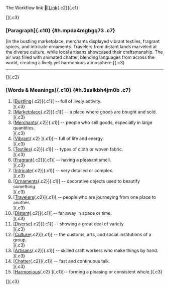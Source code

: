 The Workflow link
👏[[Link](https://www.google.com/url?q=http://www.google.com&sa=D&source=editors&ust=1758968293554949&usg=AOvVaw1whTnPvPMdqVYhOVIOFJle){.c2}]{.c1}

[]{.c3}

### [Paragraph]{.c10} {#h.mpda4mgbgq73 .c7}

[In the bustling marketplace, merchants displayed vibrant textiles,
fragrant spices, and intricate ornaments. Travelers from distant lands
marveled at the diverse culture, while local artisans showcased their
craftsmanship. The air was filled with animated chatter, blending
languages from across the world, creating a lively yet harmonious
atmosphere.]{.c3}

------------------------------------------------------------------------

[]{.c3}

### [Words & Meanings]{.c10} {#h.3aalkbh4jm0b .c7}

1.  [[Bustling](https://www.google.com/url?q=http://www.google.com&sa=D&source=editors&ust=1758968293555612&usg=AOvVaw3r_YzFUy3uZgT9A3US4_AB){.c2}]{.c1}[ --
    full of lively activity.\
    ]{.c3}
2.  [[Marketplace](https://www.google.com/url?q=http://www.google.com&sa=D&source=editors&ust=1758968293555736&usg=AOvVaw0cCwY_2ceax2KJI404zNw2){.c2}]{.c1}[ --
    a place where goods are bought and sold.\
    ]{.c3}
3.  [[Merchants](https://www.google.com/url?q=http://www.google.com&sa=D&source=editors&ust=1758968293555849&usg=AOvVaw1jxtSFDl8Xo6s7hZ62Y4Kn){.c2}]{.c1}[ --
    people who sell goods, especially in large quantities.\
    ]{.c3}
4.  [[Vibrant](https://www.google.com/url?q=http://www.google.com&sa=D&source=editors&ust=1758968293555994&usg=AOvVaw2GevH5nJVM4cgCQonYPZ4h){.c2}
    ]{.c1}[-- full of life and energy.\
    ]{.c3}
5.  [[Textiles](https://www.google.com/url?q=http://www.google.com&sa=D&source=editors&ust=1758968293556091&usg=AOvVaw3rOho70qS0PFyY1mKofnfU){.c2}]{.c1}[ --
    types of cloth or woven fabric.\
    ]{.c3}
6.  [[Fragrant](https://www.google.com/url?q=http://www.google.com&sa=D&source=editors&ust=1758968293556191&usg=AOvVaw30YiZHStdx3ORkDwC1jgSH){.c2}]{.c1}[ --
    having a pleasant smell.\
    ]{.c3}
7.  [[Intricate](https://www.google.com/url?q=http://www.google.com&sa=D&source=editors&ust=1758968293556287&usg=AOvVaw1BjRP_DmzTYYC5sQuAonO1){.c2}]{.c1}[ --
    very detailed or complex.\
    ]{.c3}
8.  [[Ornaments](https://www.google.com/url?q=http://www.google.com&sa=D&source=editors&ust=1758968293556387&usg=AOvVaw2MfXWMyW4nxe-oWMD1VY19){.c2}]{.c1}[ --
    decorative objects used to beautify something.\
    ]{.c3}
9.  [[Travelers](https://www.google.com/url?q=http://www.google.com&sa=D&source=editors&ust=1758968293556513&usg=AOvVaw3OVkBcRFzTVzife84bk_Z2){.c2}]{.c1}[ --
    people who are journeying from one place to another.\
    ]{.c3}
10. [[Distant](https://www.google.com/url?q=http://www.google.com&sa=D&source=editors&ust=1758968293556635&usg=AOvVaw1YFAEfEXKMIe4AxFLqpznq){.c2}]{.c1}[ --
    far away in space or time.\
    ]{.c3}
11. [[Diverse](https://www.google.com/url?q=http://www.google.com&sa=D&source=editors&ust=1758968293556745&usg=AOvVaw3853xmaZYQQ0G61l26bfaa){.c2}]{.c1}[ --
    showing a great deal of variety.\
    ]{.c3}
12. [[Culture](https://www.google.com/url?q=http://www.google.com&sa=D&source=editors&ust=1758968293556861&usg=AOvVaw3JDc8cZA1odu8bvPBQImn0){.c2}]{.c1}[ --
    the customs, arts, and social institutions of a group.\
    ]{.c3}
13. [[Artisans](https://www.google.com/url?q=http://www.google.com&sa=D&source=editors&ust=1758968293557035&usg=AOvVaw04U_3IIMtriVq2ZoMKAX4k){.c2}]{.c1}[ --
    skilled craft workers who make things by hand.\
    ]{.c3}
14. [[Chatter](https://www.google.com/url?q=http://www.google.com&sa=D&source=editors&ust=1758968293557252&usg=AOvVaw0HGKkMyN90MPu9QMml4MsS){.c2}]{.c1}[ --
    fast and continuous talk.\
    ]{.c3}
15. [[Harmonious](https://www.google.com/url?q=http://www.google.com&sa=D&source=editors&ust=1758968293557459&usg=AOvVaw2o56FZM90PyrdGSK7U63dh){.c2}
    ]{.c1}[-- forming a pleasing or consistent whole.]{.c3}

[]{.c3}
